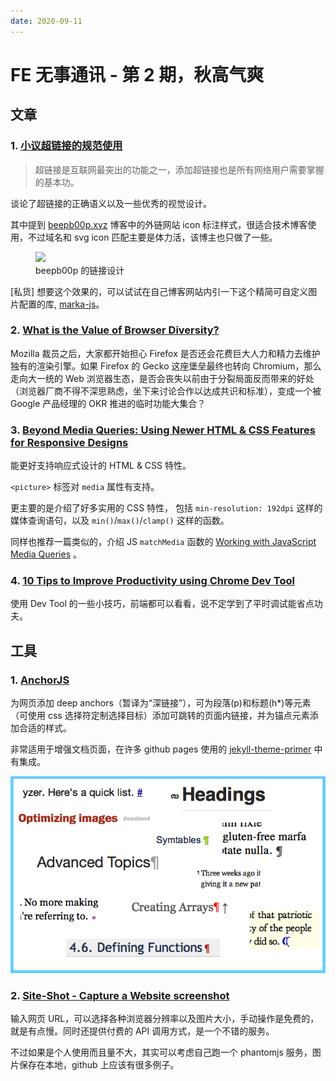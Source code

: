 ```yaml
---
date: 2020-09-11
---
```


# FE 无事通讯 - 第 2 期，秋高气爽

## 文章

### 1. [小议超链接的规范使用](https://sspai.com/post/62419)

> 超链接是互联网最突出的功能之一，添加超链接也是所有网络用户需要掌握的基本功。

谈论了超链接的正确语义以及一些优秀的视觉设计。

其中提到 [beepb00p.xyz](https://beepb00p.xyz/) 博客中的外链网站 icon 标注样式，很适合技术博客使用，不过域名和 svg icon 匹配主要是体力活，该博主也只做了一些。

<figure>
  <img src="https://cdn.sspai.com//2020/08/31/7097c7a82e8341eef02ab6c570c94dd6.png?imageView2/2/w/1120/q/90/interlace/1/ignore-error/1">
  <figcaption>beepb00p 的链接设计</figcaption>
</figure>

[私货] 想要这个效果的，可以试试在自己博客网站内引一下这个精简可自定义图片配置的库, [marka-js](https://marka-js.vercel.app/)。

### 2. [What is the Value of Browser Diversity?](https://daverupert.com/2020/09/the-value-of-browser-diversity/)

Mozilla 裁员之后，大家都开始担心 Firefox 是否还会花费巨大人力和精力去维护独有的渲染引擎。如果 Firefox 的 Gecko 这座堡垒最终也转向 Chromium，那么走向大一统的 Web 浏览器生态，是否会丧失以前由于分裂局面反而带来的好处（浏览器厂商不得不深思熟虑，坐下来讨论合作以达成共识和标准），变成一个被 Google 产品经理的 OKR 推进的临时功能大集合？

### 3. [Beyond Media Queries: Using Newer HTML & CSS Features for Responsive Designs](https://css-tricks.com/beyond-media-queries-using-newer-html-css-features-for-responsive-designs/)

能更好支持响应式设计的 HTML & CSS 特性。

`<picture>` 标签对 `media` 属性有支持。

更主要的是介绍了好多实用的 CSS 特性， 包括 `min-resolution: 192dpi` 这样的媒体查询语句，以及 `min()`/`max()`/`clamp()` 这样的函数。

同样也推荐一篇类似的，介绍 JS `matchMedia` 函数的 [Working with JavaScript Media Queries](https://css-tricks.com/working-with-javascript-media-queries/) 。

### 4. [10 Tips to Improve Productivity using Chrome Dev Tool](https://blog.bitsrc.io/10-tips-to-improve-productivity-using-chrome-dev-tools-7918fc8203f3)

使用 Dev Tool 的一些小技巧，前端都可以看看，说不定学到了平时调试能省点功夫。

## 工具

### 1. [AnchorJS](https://www.bryanbraun.com/anchorjs)

为网页添加 deep anchors（暂译为“深链接”），可为段落(p)和标题(h*)等元素（可使用 css 选择符定制选择目标）添加可跳转的页面内链接，并为锚点元素添加合适的样式。

非常适用于增强文档页面，在许多 github pages 使用的 [jekyll-theme-primer](https://github.com/pages-themes/primer) 中有集成。

![anchorjs](https://github.com/bryanbraun/anchorjs/raw/master/docs/img/anchoring-links.png)

### 2. [Site-Shot - Capture a Website screenshot](https://www.site-shot.com/)

输入网页 URL，可以选择各种浏览器分辨率以及图片大小，手动操作是免费的，就是有点慢。同时还提供付费的 API 调用方式，是一个不错的服务。

不过如果是个人使用而且量不大，其实可以考虑自己跑一个 phantomjs 服务，图片保存在本地，github 上应该有很多例子。
